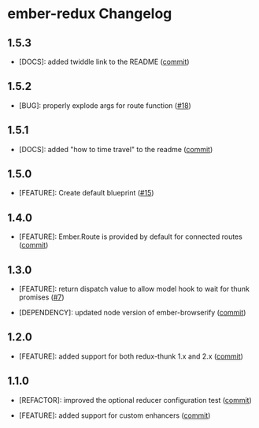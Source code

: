 ember-redux Changelog
==============================

1.5.3
-----

* [DOCS]: added twiddle link to the README
  ([commit](https://github.com/toranb/ember-redux-core/commit/84b8c0fb6402e39f681e763e63f95acc8e1978db))


1.5.2
-----

* [BUG]: properly explode args for route function
  ([#18](https://github.com/toranb/ember-redux-core/pull/18))


1.5.1
-----

* [DOCS]: added "how to time travel" to the readme
  ([commit](https://github.com/toranb/ember-redux-core/commit/fdd35041fb3c9be8f3b663ba36ac87705d45ad8d))


1.5.0
-----

* [FEATURE]: Create default blueprint
  ([#15](https://github.com/toranb/ember-redux-core/pull/15))


1.4.0
-----

* [FEATURE]: Ember.Route is provided by default for connected routes
  ([commit](https://github.com/toranb/ember-redux-core/commit/7219ed7dd1de42b89184f3ccb77fa3d1df4abcb9))


1.3.0
-----

* [FEATURE]: return dispatch value to allow model hook to wait for thunk promises
  ([#7](https://github.com/toranb/ember-redux-core/pull/7))

* [DEPENDENCY]: updated node version of ember-browserify
  ([commit](https://github.com/toranb/ember-redux-core/commit/321a1f2f5773ffb1e6784844d9f97da1294d4f71))


1.2.0
-----

* [FEATURE]: added support for both redux-thunk 1.x and 2.x
  ([commit](https://github.com/toranb/ember-redux-core/commit/2a70e1481b6759e1a88fcbea9adbbd7f3f72d55a))


1.1.0
-----

* [REFACTOR]: improved the optional reducer configuration test
  ([commit](https://github.com/toranb/ember-redux-core/commit/40d196e2d83231e40be9df305acfdc098ab8d32f))

* [FEATURE]: added support for custom enhancers
  ([commit](https://github.com/toranb/ember-redux-core/commit/602cce7bab56105f61ca2d10bbb34a2c8c7c1446))

